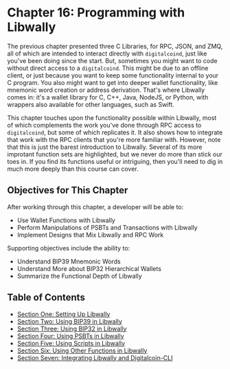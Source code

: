 # Chapter 16: Programming with Libwally

The previous chapter presented three C Libraries, for RPC, JSON, and ZMQ, all of which are intended to interact directly with `digitalcoind`, just like you've been doing since the start. But, sometimes you might want to code without direct access to a `digitalcoind`. This might be due to an offline client, or just because you want to keep some functionality internal to your C program. You also might want to get into deeper wallet functionality, like mnemonic word creation or address derivation. That's where Libwally comes in: it's a wallet library for C, C++, Java, NodeJS, or Python, with wrappers also available for other languages, such as Swift.

This chapter touches upon the functionality possible within Libwally, most of which complements the work you've done through RPC access to `digitalcoind`, but some of which replicates it. It also shows how to integrate that work with the RPC clients that you're more familiar with. However, note that this is just the barest introduction to Libwally. Several of its more improtant function sets are highlighted, but we never do more than stick our toes in. If you find its functions useful or intriguing, then you'll need to dig in much more deeply than this course can cover.

## Objectives for This Chapter

After working through this chapter, a developer will be able to:

   * Use Wallet Functions with Libwally
   * Perform Manipulations of PSBTs and Transactions with Libwally
   * Implement Designs that Mix Libwally and RPC Work
   
Supporting objectives include the ability to:

  * Understand BIP39 Mnemonic Words
  * Understand More about BIP32 Hierarchical Wallets
  * Summarize the Functional Depth of Libwally
   
## Table of Contents

  * [Section One: Setting Up Libwally](16_1_Setting_Up_Libwally.md)
  * [Section Two: Using BIP39 in Libwally](16_2_Using_BIP39_in_Libwally.md)
  * [Section Three: Using BIP32 in Libwally](16_3_Using_BIP32_in_Libwally.md)
  * [Section Four: Using PSBTs in Libwally](16_4_Using_PSBTs_in_Libwally.md) 
  * [Section Five: Using Scripts in Libwally](16_5_Using_Scripts_in_Libwally.md)
  * [Section Six: Using Other Functions in Libwally](16_6_Using_Other_Functions_in_Libwally.md)
  * [Section Seven: Integrating Libwally and Digitalcoin-CLI](16_7_Integrating_Libwally_and_Digitalcoin-CLI.md)
